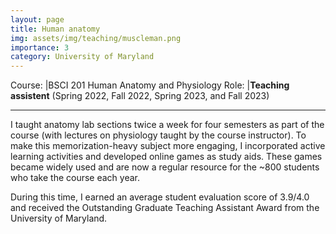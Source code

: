 ```yaml
---
layout: page
title: Human anatomy
img: assets/img/teaching/muscleman.png
importance: 3
category: University of Maryland
---
```


Course: |BSCI 201 Human Anatomy and Physiology
Role: |**Teaching assistent** (Spring 2022, Fall 2022, Spring 2023, and Fall 2023)

---

I taught anatomy lab sections twice a week for four semesters as part of the course (with lectures on physiology taught by the course instructor). To make this memorization-heavy subject more engaging, I incorporated active learning activities and developed online games as study aids. These games became widely used and are now a regular resource for the ~800 students who take the course each year.

During this time, I earned an average student evaluation score of 3.9/4.0 and received the Outstanding Graduate Teaching Assistant Award from the University of Maryland.